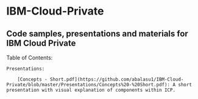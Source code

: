 # IBM-Cloud-Private
## Code samples, presentations and materials for IBM Cloud Private

Table of Contents:

    Presentations:
    
        [Concepts - Short.pdf](https://github.com/abalasu1/IBM-Cloud-Private/blob/master/Presentations/Concepts%20-%20Short.pdf): A short presentation with visual explanation of components within ICP.